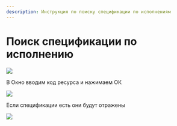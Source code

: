 ```yaml
---
description: Инструкция по поиску спецификации по исполнениям
---
```


# Поиск спецификации по исполнению

![](<../../.gitbook/assets/0 (130).png>)

В Окно вводим код ресурса и нажимаем ОК

![](<../../.gitbook/assets/1 (138).png>)

Если спецификации есть они будут отражены

![](<../../.gitbook/assets/2 (19).png>)
